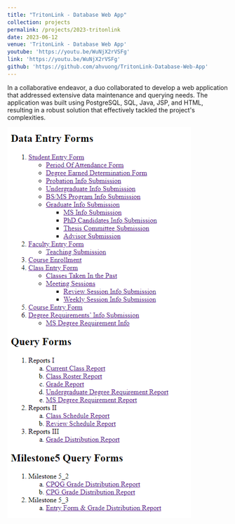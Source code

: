 ```yaml
---
title: "TritonLink - Database Web App"
collection: projects
permalink: /projects/2023-tritonlink
date: 2023-06-12
venue: 'TritonLink - Database Web App'
youtube: 'https://youtu.be/WuNjX2rVSFg'
link: 'https://youtu.be/WuNjX2rVSFg'
github: 'https://github.com/ahvuong/TritonLink-Database-Web-App'
---
```

In a collaborative endeavor, a duo collaborated to develop a web application that addressed extensive data maintenance and querying needs. The application was built using PostgreSQL, SQL, Java, JSP, and HTML, resulting in a robust solution that effectively tackled the project's complexities.

![homepage](/images/tritonlink_homepage.png)